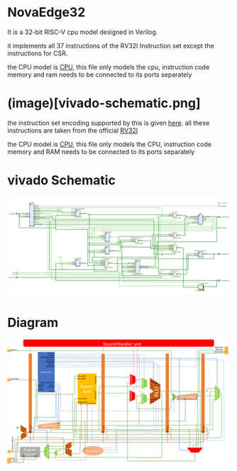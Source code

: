 # NovaEdge32

It is a 32-bit RISC-V cpu model designed in Verilog.

it implements all 37 instructions of the RV32I Instruction set except the instructions for CSR.

the CPU model is [CPU](/verilog/RISCV_CPU32.v), this file only models the cpu, instruction code memory and ram needs to be connected to its ports separately

(image)[vivado-schematic.png]
=======
the instruction set encoding supported by this is given [here](/instruction_set_encoding.s). all these instructions are taken from the official [RV32I](https://msyksphinz-self.github.io/riscv-isadoc/html/rvi.html)

the CPU model is [CPU](/verilog/RISCV_CPU32.v), this file only models the CPU, instruction code memory and RAM needs to be connected to its ports separately

# vivado Schematic
![[vivado-schematic]](vivado-schematic.png)
# Diagram
![[vivado-schematic]](schematic.png)
